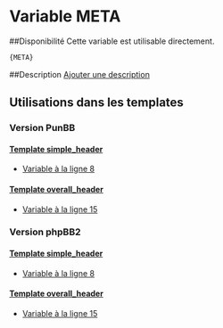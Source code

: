 # Variable META

##Disponibilité
Cette variable est utilisable directement.

```html
{META}
```

##Description
[Ajouter une description](https://fa-tvars.appspot.com/var/META)

## Utilisations dans les templates

### Version PunBB

#### [Template simple_header](punbb/simple_header.md#readme)
* [Variable &agrave; la ligne 8](../punbb/simple_header.tpl#L8)

#### [Template overall_header](punbb/overall_header.md#readme)
* [Variable &agrave; la ligne 15](../punbb/overall_header.tpl#L15)

### Version phpBB2

#### [Template simple_header](subsilver/simple_header.md#readme)
* [Variable &agrave; la ligne 8](../subsilver/simple_header.tpl#L8)

#### [Template overall_header](subsilver/overall_header.md#readme)
* [Variable &agrave; la ligne 15](../subsilver/overall_header.tpl#L15)